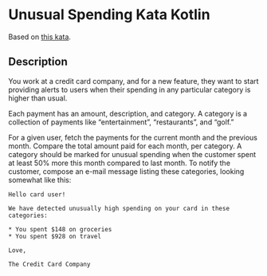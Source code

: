 # Unusual Spending Kata Kotlin

Based on [this kata](https://kata-log.rocks/unusual-spending-kata).

## Description

You work at a credit card company, and for a new feature, they want to start providing alerts to users when their spending in any particular category is higher than usual.

Each payment has an amount, description, and category.
A category is a collection of payments like “entertainment”, “restaurants”, and “golf.”

For a given user, fetch the payments for the current month and the previous month.
Compare the total amount paid for each month, per category.
A category should be marked for unusual spending when the customer spent at least 50% more this month compared to last month.
To notify the customer, compose an e-mail message listing these categories, looking somewhat like this:

```
Hello card user!

We have detected unusually high spending on your card in these categories:

* You spent $148 on groceries
* You spent $928 on travel

Love,

The Credit Card Company
```
